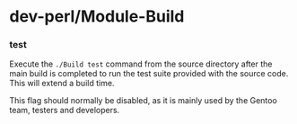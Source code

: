 # dev-perl/Module-Build

### test
Execute the `./Build test` command from the source directory after the main build is completed to run the test suite provided with the source code. This will extend a build time.

This flag should normally be disabled, as it is mainly used by the Gentoo team, testers and developers.
